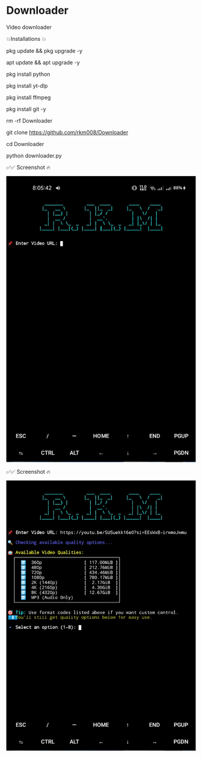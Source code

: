 # Downloader
Video downloader 


 💥Installations 💥


pkg update && pkg upgrade -y

apt update && apt upgrade -y

pkg install python

pkg install yt-dlp

pkg install ffmpeg 

pkg install git -y

rm -rf Downloader

git clone https://github.com/rkm008/Downloader

cd Downloader

python downloader.py




✅✅ Screenshot 🔥

![Image](images/Screenshot_2025-06-19-20-05-54-64_84d3000e3f4017145260f7618db1d683.jpg)


✅✅ Screenshot 🔥

![Image](images/Screenshot_2025-06-19-20-08-21-81_84d3000e3f4017145260f7618db1d683.jpg)
